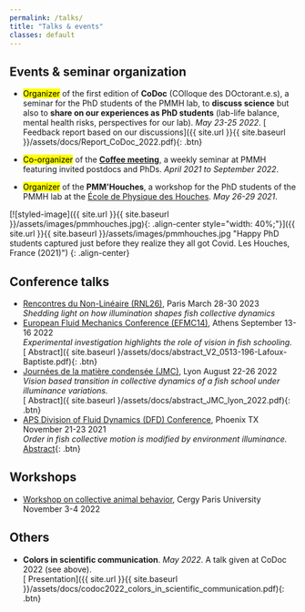 ```yaml
---
permalink: /talks/
title: "Talks & events"
classes: default
---
```

## Events & seminar organization

* <mark>Organizer</mark> of the first edition of **CoDoc** (COlloque des DOctorant.e.s), a seminar for the PhD students of the PMMH lab, to **discuss science** but also to **share on our experiences as PhD students** (lab-life balance, mental health risks, perspectives for our lab). _May 23-25 2022_.
 [<i class="fas fa-file-pdf"></i> Feedback report based on our discussions]({{ site.url }}{{ site.baseurl }}/assets/docs/Report_CoDoc_2022.pdf){: .btn}

* <mark>Co-organizer</mark> of the [**Coffee meeting**](https://www.pmmh.espci.fr/?-Seminaire-Cafe-Interne-), a weekly seminar at PMMH featuring invited postdocs and PhDs. _April 2021 to September 2022_.

* <mark>Organizer</mark> of the **PMM'Houches**, a workshop for the PhD students of the PMMH lab at the [École de Physique des Houches](https://www.houches-school-physics.com/). _May 26-29 2021_.  

[![styled-image]({{ site.url }}{{ site.baseurl }}/assets/images/pmmhouches.jpg){: .align-center style="width: 40%;"}]({{ site.url }}{{ site.baseurl }}/assets/images/pmmhouches.jpg "Happy PhD students captured just before they realize they all got Covid. Les Houches, France (2021)")
{: .align-center}

## Conference talks
* [Rencontres du Non-Linéaire (RNL26)](http://nonlineaire.univ-lille1.fr/SNL/), Paris March 28-30 2023  
*Shedding light on how illumination shapes fish collective dynamics*  
* [European Fluid Mechanics Conference (EFMC14)](https://www.efmc14.org/), Athens September 13-16 2022  
*Experimental investigation highlights the role of vision in fish schooling.*  
[<i class="fas fa-file-pdf"></i> Abstract]({ site.baseurl }/assets/docs/abstract_V2_0513-196-Lafoux-Baptiste.pdf){: .btn}
* [Journées de la matière condensée (JMC)](https://www.sfpnet.fr/journees-de-la-matiere-condensee-jmc-2022), Lyon August 22-26 2022  
_Vision based transition in collective dynamics of a fish school under illuminance variations._  
[<i class="fas fa-file-pdf"></i> Abstract]({ site.baseurl }/assets/docs/abstract_JMC_lyon_2022.pdf){: .btn}
* [APS Division of Fluid Dynamics (DFD) Conference](https://www.apsdfd2021.org/), Phoenix TX November 21-23 2021  
_Order in fish collective motion is modified by environment illuminance._  
[<i class="fas fa-file-pdf"></i> Abstract](https://meetings.aps.org/Meeting/MAR22/Session/Y11.7){: .btn}

## Workshops
* [Workshop on collective animal behavior](https://perso.u-cergy.fr/~pmperuani/animal_behavior.html), Cergy Paris University November 3-4 2022 

## Others
* **Colors in scientific communication**. _May 2022_. A talk given at CoDoc 2022 (see above).  
[<i class="fas fa-file-pdf"></i> Presentation]({{ site.url }}{{ site.baseurl }}/assets/docs/codoc2022_colors_in_scientific_communication.pdf){: .btn}










